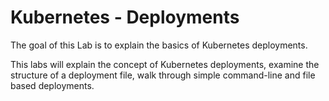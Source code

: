 # Kubernetes - Deployments

The goal of this Lab is to explain the basics of Kubernetes deployments.

This labs will explain the concept of Kubernetes deployments, examine the
structure of a deployment file, walk through simple command-line and file based
deployments. 
